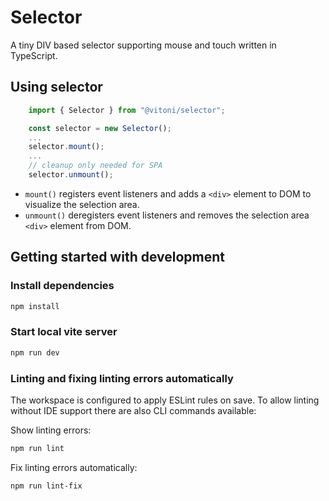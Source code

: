 # Selector

A tiny DIV based selector supporting mouse and touch written in TypeScript.

## Using selector

```typescript
    import { Selector } from "@vitoni/selector";

    const selector = new Selector();
    ...
    selector.mount();
    ...
    // cleanup only needed for SPA
    selector.unmount();
```

* `mount()` registers event listeners and adds a `<div>` element to DOM to visualize the selection area.
* `unmount()` deregisters event listeners and removes the selection area `<div>` element from DOM.

## Getting started with development

### Install dependencies

```sh
npm install
```

### Start local vite server

```sh
npm run dev
```

### Linting and fixing linting errors automatically

The workspace is configured to apply ESLint rules on save.
To allow linting without IDE support there are also CLI commands available:

Show linting errors:

```sh
npm run lint
```

Fix linting errors automatically:

```sh
npm run lint-fix
```

